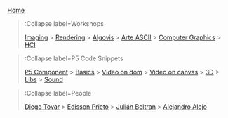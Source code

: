 [Home](/)

> :Collapse label=Workshops
>
> [Imaging](/docs/workshops/imaging) > [Rendering](/docs/workshops/rendering) > [Algovis](/docs/workshops/algovis) > [Arte ASCII](/docs/workshops/ArteASCII) > [Computer Graphics](/docs/workshops/cg) > [HCI](/docs/workshops/hci)

> :Collapse label=P5 Code Snippets
>
> [P5 Component](/docs/snippets/component) > [Basics](/docs/snippets/basic) > [Video on dom](/docs/snippets/video-dom) > [Video on canvas](/docs/snippets/video-canvas) > [3D](/docs/snippets/3d) > [Libs](/docs/snippets/lib) > [Sound](/docs/snippets/sound)

> :Collapse label=People
>
> [Diego Tovar](/docs/members/diego) > [Edisson Prieto](/docs/members/EdissonPrieto) > [Julián Beltran](/docs/members/JulianBeltran) > [Alejandro Alejo](/docs/members/AlejandroAlejo)

